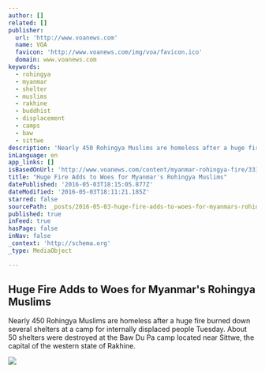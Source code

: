 ```yaml
---
author: []
related: []
publisher:
  url: 'http://www.voanews.com'
  name: VOA
  favicon: 'http://www.voanews.com/img/voa/favicon.ico'
  domain: www.voanews.com
keywords:
  - rohingya
  - myanmar
  - shelter
  - muslims
  - rakhine
  - buddhist
  - displacement
  - camps
  - baw
  - sittwe
description: 'Nearly 450 Rohingya Muslims are homeless after a huge fire burned down several shelters at a camp for internally displaced people Tuesday. About 50 shelters were destroyed at the Baw Du Pa camp located near Sittwe, the capital of the western state of Rakhine.'
inLanguage: en
app_links: []
isBasedOnUrl: 'http://www.voanews.com/content/myanmar-rohingya-fire/3313163.html'
title: "Huge Fire Adds to Woes for Myanmar's Rohingya Muslims"
datePublished: '2016-05-03T18:15:05.877Z'
dateModified: '2016-05-03T18:11:21.185Z'
starred: false
sourcePath: _posts/2016-05-03-huge-fire-adds-to-woes-for-myanmars-rohingya-muslims.md
published: true
inFeed: true
hasPage: false
inNav: false
_context: 'http://schema.org'
_type: MediaObject

---
```

<article style=""><h1>Huge Fire Adds to Woes for Myanmar's Rohingya Muslims</h1><p>Nearly 450 Rohingya Muslims are homeless after a huge fire burned down several shelters at a camp for internally displaced people Tuesday. About 50 shelters were destroyed at the Baw Du Pa camp located near Sittwe, the capital of the western state of Rakhine.</p><img src="http://gdb.voanews.com/9C93F992-F81C-4685-8C1D-AF1ADCA1319E_cx0_cy4_cw0_mw1024_mh1024_s.jpg" /></article>